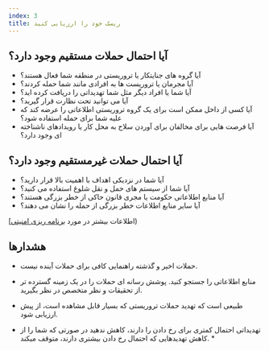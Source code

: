 ```yaml
---
index: 3
title: ریسک خود را ارزیابی کنید
---
```

## آیا احتمال حملات مستقیم وجود دارد؟

* آیا گروه های جنایتکار یا تروریستی در منطقه شما فعال هستند؟
* آیا مجرمان یا تروریست ها به افرادی مانند شما حمله کردند؟
* آیا شما یا افراد دیگر مثل شما تهدیداتی را دریافت کرده اید؟
* آیا می توانید تحت نظارت قرار گیرید؟
* آیا کسی از داخل ممکن است برای یک گروه تروریستی اطلاعاتی را عرضه کند که علیه شما برای حمله استفاده شود؟
* آیا فرصت هایی برای مخالفان برای آوردن سلاح به محل کار یا رویدادهای ناشناخته ای وجود دارد؟

## آیا احتمال حملات غیرمستقیم وجود دارد؟

* آیا شما در نزدیکی اهداف با اهمیت بالا قرار دارید؟
* آیا شما از سیستم های حمل و نقل شلوغ استفاده می کنید؟
* آیا منابع اطلاعاتی حکومت یا مجری قانون حاکی از خطر بزرگی هستند؟
* آیا سایر منابع اطلاعات خطر بزرگی از حمله را نشان می دهند؟

[اطلاعات بیشتر در مورد [برنامه ریزی امنیتی](umbrella://assess-your-risk/security-planning))

## هشدارها

* حملات اخیر و گذشته راهنمایی کافی برای حملات آینده نیست.
* منابع اطلاعاتی را جستجو کنید. پوشش رسانه ای حملات را در یک زمینه گسترده تر از تحقیقات و نظر متخصص در نظر بگیرید.
* طبیعی است که تهدید حملات تروریستی که بسیار قابل مشاهده است، از پیش ارزیابی شود.

* تهدیداتی احتمال کمتری برای رخ دادن را دارند، کاهش ندهید در صورتی که شما را از کاهش تهدیدهایی که احتمال رخ دادن بیشتری دارند، متوقف میکند. *